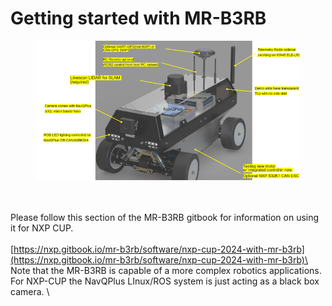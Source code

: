 # Getting started with MR-B3RB

<figure><img src="../.gitbook/assets/image (52).png" alt=""><figcaption></figcaption></figure>

\
\
Please follow this section of the MR-B3RB gitbook for information on using it for NXP CUP.\
\
[https://nxp.gitbook.io/mr-b3rb/software/nxp-cup-2024-with-mr-b3rb](https://nxp.gitbook.io/mr-b3rb/software/nxp-cup-2024-with-mr-b3rb)\
\
Note that the MR-B3RB is capable of a more complex robotics applications. For NXP-CUP the NavQPlus LInux/ROS system is just acting as a black box camera. \
